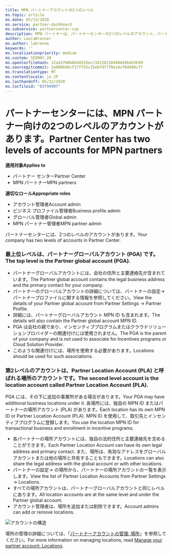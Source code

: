 ```yaml
---
title: MPN パートナーアカウントの2つのレベル
ms.topic: article
ms.date: 05/13/2020
ms.service: partner-dashboard
ms.subservice: partnercenter-csp
description: MPN パートナーは、パートナーセンターの2つのレベルのアカウント、パートナーグローバルアカウント (PGA)、およびパートナーの場所アカウント (PLA) について学習できます。
author: LauraBrenner
ms.author: labrenne
keywords: ''
ms.localizationpriority: medium
ms.custom: SEOMAY.20
ms.openlocfilehash: 32a43700b6644529ecc3d128110440649b4d3b99
ms.sourcegitcommit: 2a980b50cf177753c15ebfd7770e14cf6d486cf7
ms.translationtype: MT
ms.contentlocale: ja-JP
ms.lasthandoff: 05/22/2020
ms.locfileid: "83794997"
---
```

# <a name="partner-center-has-two-levels-of-accounts-for-mpn-partners"></a><span data-ttu-id="2d2c3-103">パートナーセンターには、MPN パートナー向けの2つのレベルのアカウントがあります。</span><span class="sxs-lookup"><span data-stu-id="2d2c3-103">Partner Center has two levels of accounts for MPN partners</span></span>

<span data-ttu-id="2d2c3-104">**適用対象**</span><span class="sxs-lookup"><span data-stu-id="2d2c3-104">**Applies to**</span></span>

- <span data-ttu-id="2d2c3-105">パートナー センター</span><span class="sxs-lookup"><span data-stu-id="2d2c3-105">Partner Center</span></span>
- <span data-ttu-id="2d2c3-106">MPN パートナー</span><span class="sxs-lookup"><span data-stu-id="2d2c3-106">MPN partners</span></span>

<span data-ttu-id="2d2c3-107">**適切なロール**</span><span class="sxs-lookup"><span data-stu-id="2d2c3-107">**Appropriate roles**</span></span>

- <span data-ttu-id="2d2c3-108">アカウント管理者</span><span class="sxs-lookup"><span data-stu-id="2d2c3-108">Account admin</span></span>
- <span data-ttu-id="2d2c3-109">ビジネス プロファイル管理者</span><span class="sxs-lookup"><span data-stu-id="2d2c3-109">Business profile admin</span></span>
- <span data-ttu-id="2d2c3-110">グローバル管理者</span><span class="sxs-lookup"><span data-stu-id="2d2c3-110">Global admin</span></span>
- <span data-ttu-id="2d2c3-111">MPN パートナー管理者</span><span class="sxs-lookup"><span data-stu-id="2d2c3-111">MPN partner admin</span></span>

<span data-ttu-id="2d2c3-112">パートナーセンターには、2つのレベルのアカウントがあります。</span><span class="sxs-lookup"><span data-stu-id="2d2c3-112">Your company has two levels of accounts in Partner Center.</span></span>

### <a name="the-top-level-is-the-partner-global-account-pga"></a><span data-ttu-id="2d2c3-113">最上位レベルは、パートナーグローバルアカウント (PGA) です。</span><span class="sxs-lookup"><span data-stu-id="2d2c3-113">The top level is the Partner global account (PGA).</span></span>

- <span data-ttu-id="2d2c3-114">パートナーグローバルアカウントには、会社の住所と主要連絡先が含まれています。</span><span class="sxs-lookup"><span data-stu-id="2d2c3-114">The Partner global account contains the legal business address and the primary contact for your company.</span></span> 
- <span data-ttu-id="2d2c3-115">パートナーのグローバルアカウントの詳細については、パートナーの設定-> パートナープロファイルに関する情報を参照してください。</span><span class="sxs-lookup"><span data-stu-id="2d2c3-115">View the details of your Partner global account from Partner Settings -> Partner Profile.</span></span>
- <span data-ttu-id="2d2c3-116">詳細には、パートナーグローバルアカウント MPN ID も含まれます。</span><span class="sxs-lookup"><span data-stu-id="2d2c3-116">The details will also contain the Partner global account MPN ID.</span></span> 
- <span data-ttu-id="2d2c3-117">PGA は会社の親であり、インセンティブプログラムまたはクラウドソリューションプロバイダーの関連付けには使用されません。</span><span class="sxs-lookup"><span data-stu-id="2d2c3-117">The PGA is the parent of your company and is not used to associate for Incentives programs or Cloud Solution Provider.</span></span> 
- <span data-ttu-id="2d2c3-118">このような関連付けには、場所を使用する必要があります。</span><span class="sxs-lookup"><span data-stu-id="2d2c3-118">Locations should be used for such associations.</span></span>

### <a name="the-second-level-account-is-the-location-account-called-partner-location-account-pla"></a><span data-ttu-id="2d2c3-119">第2レベルのアカウントは、Partner Location Account (PLA) と呼ばれる場所のアカウントです。</span><span class="sxs-lookup"><span data-stu-id="2d2c3-119">The second level account is the location account called Partner Location Account (PLA).</span></span>

<span data-ttu-id="2d2c3-120">PGA には、その下に追加の事業所がある場合があります。</span><span class="sxs-lookup"><span data-stu-id="2d2c3-120">Your PGA may have additional business locations under it.</span></span> <span data-ttu-id="2d2c3-121">各場所には、独自の MPN ID またはパートナーの場所アカウント (PLA) があります。</span><span class="sxs-lookup"><span data-stu-id="2d2c3-121">Each location has its own MPN ID or Partner Location Account (PLA).</span></span> <span data-ttu-id="2d2c3-122">MPN ID を使用して、取引先とインセンティブプログラムに登録します。</span><span class="sxs-lookup"><span data-stu-id="2d2c3-122">You use the location MPN ID for transactional business and enrollment in incentive programs.</span></span>

- <span data-ttu-id="2d2c3-123">各パートナーの場所アカウントには、独自の法的住所と主要連絡先を含めることができます。</span><span class="sxs-lookup"><span data-stu-id="2d2c3-123">Each Partner Location Account can have its own legal address and primary contact.</span></span> <span data-ttu-id="2d2c3-124">また、場所は、有効なアドレスをグローバルアカウントまたは他の場所と共有することもできます。</span><span class="sxs-lookup"><span data-stu-id="2d2c3-124">Locations can also share the legal address with the global account or with other locations.</span></span>
- <span data-ttu-id="2d2c3-125">パートナーの設定-> の場所から、パートナーの場所アカウントの一覧を表示します。</span><span class="sxs-lookup"><span data-stu-id="2d2c3-125">View the list of Partner Location Accounts from Partner Settings -> Locations.</span></span>
- <span data-ttu-id="2d2c3-126">すべての場所アカウントは、パートナーグローバルアカウントと同じレベルにあります。</span><span class="sxs-lookup"><span data-stu-id="2d2c3-126">All location accounts are at the same level and under the Partner global account.</span></span>
- <span data-ttu-id="2d2c3-127">アカウント管理者は、場所を追加または削除できます。</span><span class="sxs-lookup"><span data-stu-id="2d2c3-127">Account admins can add or remove locations.</span></span>

![アカウントの構造](images/accountstructure.png)

<span data-ttu-id="2d2c3-129">場所の管理の詳細については、「[パートナーアカウントの管理: 場所](manage-locations.md)」を参照してください。</span><span class="sxs-lookup"><span data-stu-id="2d2c3-129">For more information on managing locations, read [Manage your partner account: Locations](manage-locations.md).</span></span> 




















